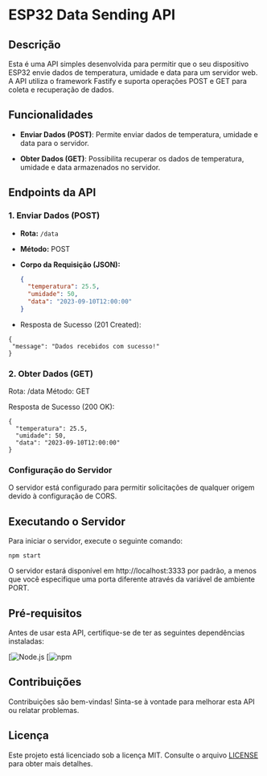 # ESP32 Data Sending API


## Descrição

Esta é uma API simples desenvolvida para permitir que o seu dispositivo ESP32 envie dados de temperatura, umidade e data para um servidor web. A API utiliza o framework Fastify e suporta operações POST e GET para coleta e recuperação de dados.

## Funcionalidades

- **Enviar Dados (POST)**: Permite enviar dados de temperatura, umidade e data para o servidor.

- **Obter Dados (GET)**: Possibilita recuperar os dados de temperatura, umidade e data armazenados no servidor.

## Endpoints da API

### 1. Enviar Dados (POST)

- **Rota:** `/data`
- **Método:** POST
- **Corpo da Requisição (JSON):** 

  ```json
  {
    "temperatura": 25.5,
    "umidade": 50,
    "data": "2023-09-10T12:00:00"
  }
  ```
- Resposta de Sucesso (201 Created):

 ```
 {
  "message": "Dados recebidos com sucesso!"
 }
 ```

### 2. Obter Dados (GET)

Rota: /data
Método: GET

Resposta de Sucesso (200 OK):
```
{
  "temperatura": 25.5,
  "umidade": 50,
  "data": "2023-09-10T12:00:00"
}
```

### Configuração do Servidor
O servidor está configurado para permitir solicitações de qualquer origem devido à configuração de CORS.

## Executando o Servidor
Para iniciar o servidor, execute o seguinte comando:

```
npm start
```

O servidor estará disponível em http://localhost:3333 por padrão, a menos que você especifique uma porta diferente através da variável de ambiente PORT.

## Pré-requisitos
Antes de usar esta API, certifique-se de ter as seguintes dependências instaladas:

[![Node.js](https://nodejs.org/pt-br)
[![npm](https://docs.npmjs.com/downloading-and-installing-node-js-and-npm)

## Contribuições
Contribuições são bem-vindas! Sinta-se à vontade para melhorar esta API ou relatar problemas.

## Licença

Este projeto está licenciado sob a licença MIT. Consulte o arquivo [LICENSE](./LICENSE) para obter mais detalhes.
